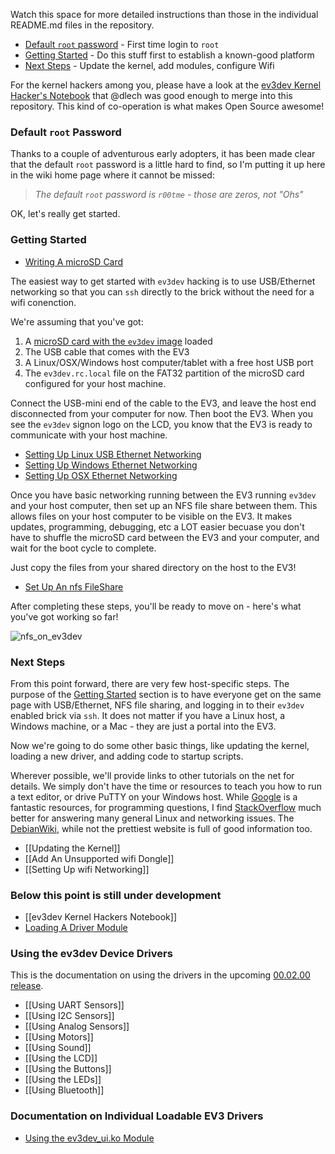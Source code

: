 Watch this space for more detailed instructions than those in the individual README.md files in the repository.

- [Default `root` password](#DefaultRootPassword) - First time login to `root`
- [Getting Started](#GettingStarted) - Do this stuff first to establish a known-good platform
- [Next Steps](#NextSteps) - Update the kernel, add modules, configure Wifi

For the kernel hackers among you, please have a look at the [ev3dev Kernel Hacker's Notebook][KernelHackersNotebook] that @dlech was good enough to merge into this repository. This kind of co-operation is what makes Open Source awesome!

### <a name="DefaultRootPassword"/> Default `root` Password

Thanks to a couple of adventurous early adopters, it has been made clear that the default `root` password is a little hard to find, so I'm putting it up here in the wiki home page where it cannot be missed:

>*The default `root` password is `r00tme` - those are zeros, not "Ohs"*

OK, let's really get started.

### <a name="GettingStarted"/> Getting Started

- [Writing A microSD Card](https://github.com/mindboards/ev3dev/wiki/Writing-A-microSD-Card)

The easiest way to get started with `ev3dev` hacking is to use USB/Ethernet networking so that you can `ssh` directly to the brick without the need for a wifi conenction.

We're assuming that you've got:

1. A [microSD card with the `ev3dev` image](https://github.com/mindboards/ev3dev/wiki/Writing-A-microSD-Card) loaded
2. The USB cable that comes with the EV3
3. A Linux/OSX/Windows host computer/tablet with a free host USB port
4. The `ev3dev.rc.local` file on the FAT32 partition of the microSD card configured for your host machine.

Connect the USB-mini end of the cable to the EV3, and leave the host end disconnected from your computer for now. Then boot the EV3. When you see the `ev3dev` signon logo on the LCD, you know that the EV3 is ready to communicate with your host machine.

- [Setting Up Linux USB Ethernet Networking](https://github.com/mindboards/ev3dev/wiki/Setting-Up-Linux-USB-Ethernet-Networking)
- [Setting Up Windows Ethernet Networking](https://github.com/mindboards/ev3dev/wiki/Setting-Up-Windows-USB-Ethernet-Networking)
- [Setting Up OSX Ethernet Networking](https://github.com/mindboards/ev3dev/wiki/Setting-Up-OSX-USB-Ethernet-Networking)

Once you have basic networking running between the EV3 running `ev3dev` and your host computer, then set up an NFS file share between them. This allows files on your host computer to be visible on the EV3. It makes updates, programming, debugging, etc a LOT easier becuase you don't have to shuffle the microSD card between the EV3 and your computer, and wait for the boot cycle to complete.

Just copy the files from your shared directory on the host to the EV3!

- [Set Up An nfs FileShare](https://github.com/mindboards/ev3dev/wiki/Set-Up-An-nfs-FileShare)

After completing these steps, you'll be ready to move on - here's what you've got working so far!

![nfs_on_ev3dev](wiki/docs/nfs_on_ev3dev.png)

### <a name="NextSteps"/> Next Steps

From this point forward, there are very few host-specific steps. The purpose of the [Getting Started](#GettingStarted) section is to have everyone get on the same page with USB/Ethernet, NFS file sharing, and logging in to their `ev3dev` enabled brick via `ssh`. It does not matter if you have a Linux host, a Windows machine, or a Mac - they are just a portal into the EV3.

Now we're going to do some other basic things, like updating the kernel, loading a new driver, and adding code to startup scripts.

Wherever possible, we'll provide links to other tutorials on the net for details. We simply don't have the time or resources to teach you how to run a text editor, or drive PuTTY on your Windows host. While [Google][Google] is  a fantastic resources, for programming questions, I find [StackOverflow][StackOverflow] much better for answering many general Linux and networking issues. The [DebianWiki][DebianWiki], while not the prettiest website is full of good information too.

- [[Updating the Kernel]]
- [[Add An Unsupported wifi Dongle]]
- [[Setting Up wifi Networking]]

### Below this point is still under development
- [[ev3dev Kernel Hackers Notebook]]
- [Loading A Driver Module](https://github.com/mindboards/ev3dev/wiki/Loading-A-Driver-Module)

### Using the ev3dev Device Drivers
This is the documentation on using the drivers in the upcoming [00.02.00 release](issues/milestones).

- [[Using UART Sensors]]
- [[Using I2C Sensors]]
- [[Using Analog Sensors]]
- [[Using Motors]]
- [[Using Sound]]
- [[Using the LCD]]
- [[Using the Buttons]]
- [[Using the LEDs]]
- [[Using Bluetooth]]

### Documentation on Individual Loadable EV3 Drivers

- [Using the ev3dev_ui.ko Module](https://github.com/mindboards/ev3dev/wiki/Using-the-ev3dev_ui.ko-module)

[Google]: http://www.google.com
[StackOverflow]: http://www.stackoverflow.com
[DebianWiki]: http://wiki.debian.org
[KernelHackersNotebook]: https://github.com/mindboards/ev3dev/wiki/ev3dev-Kernel-Hackers-Notebook

